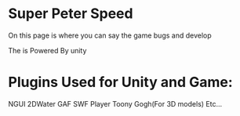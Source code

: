 Super Peter Speed
=================
On this page is where you can say the game bugs and develop

The is Powered By unity

Plugins Used for Unity and Game:
=============
NGUI
2DWater
GAF SWF Player
Toony Gogh(For 3D models)
Etc...
